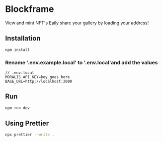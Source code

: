 # Blockframe

View and mint NFT's
Eaily share your gallery by loading your address!

## Installation

```bash
npm install
```

### Rename '.env.example.local' to '.env.local'and add the values

```
// .env.local
MORALIS_API_KEY=key_goes_here
BASE_URL=http://localhost:3000
```

## Run

```bash
npm run dev
```

## Using Prettier

```bash
npx prettier --write .
```
